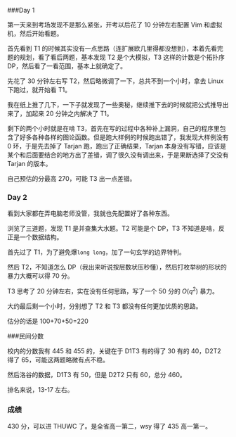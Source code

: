 

###Day 1

第一天来到考场发现不是那么紧张，开考以后花了 10 分钟左右配置 Vim 和虚拟机，然后开始看题。

首先看到 T1 的时候其实没有一点思路（连扩展欧几里得都没想到），本着先看完题的规划，看了看后两题，基本发现 T2 是个大模拟，T3 这样的计数是个拓扑序 DP，然后看了一看范围，基本上就确定了。

先花了 30 分钟左右写 T2，然后略微调了一下，总共不到一个小时，拿去 Linux 下跑过，就开始看 T1。

我在纸上推了几下，一下子就发现了一些奥秘，继续推下去的时候就把公式推导出来了，加起来 20 分钟之内解决了 T1。

剩下的两个小时就是在啃 T3，首先在写的过程中各种补上漏洞，自己的程序里包含了好多各种各样的图论函数。但是跑大样例的时候跑出错了，我发现大样例没有 0 环，于是先去掉了 Tarjan 跑，跑出了正确结果，Tarjan 本身没有写错，应该是某个和后面要结合的地方出了差错，调了很久没有调出来，于是果断选择了交没有 Tarjan 的版本。

自己预估的分最高 270，可能 T3 出一点差错。

### Day 2

看到大家都在弄电脑老师没管，我就也先配置好了各种东西。

浏览了三道题，发现 T1 是并查集大水题。T2 可能是个 DP，T3 不知道是啥，反正是一个数据结构。

首先过了 T1，为了避免爆`long long`，加了一句玄学的边界特判。

然后 T2，不知道怎么 DP（我出来听说按层数状压秒懂），然后打枚举树的形状的暴力大概可以得 70 分。

T3 思考了 20 分钟左右，实在没有任何思路，写了一个 50 分的 $O(q^2)$ 暴力。

大约最后剩一个小时，分别想了 T2 和 T3 都没有任何更加优质的思路。

估分的话是 100+70+50=220

###民间分数

校内的分数我有 445 和 455 的，关键在于 D1T3 有的得了 30 有的 40，D2T2 得了 65，可能这两题略微有点不稳。

然后洛谷的数据，D1T3 有 50，但是 D2T2 只有 60，总分 460。

排名来说，13-17 左右。

### 成绩

430 分，可以进 THUWC 了。是全省高一第二，wsy 得了 435 高一第一。

